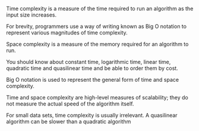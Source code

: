 Time complexity is a measure of the time required to run an algorithm as the input size increases.

For brevity, programmers use a way of writing known as Big O notation to represent various magnitudes of time complexity. 

Space complexity is a measure of the memory required for an algorithm to run.

You should know about constant time, logarithmic time, linear time, quadratic time and quasilinear time and be able to order them by cost.

Big O notation is used to represent the general form of time and space complexity.

Time and space complexity are high-level measures of scalability; they do not measure the actual speed of the algorithm itself.

For small data sets, time complexity is usually irrelevant. A quasilinear algorithm can be slower than a quadratic algorithm